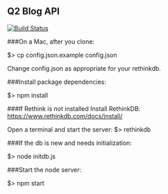 ## Q2 Blog API

[![Build Status](https://travis-ci.org/eswann/q2blog_api.svg?branch=master)](https://travis-ci.org/eswann/q2blog_api)

###On a Mac, after you clone:

$> cp config.json.example config.json

Change config.json as appropriate for your rethinkdb.


###Install package dependencies:

$> npm install


###If Rethink is not installed
Install RethinkDB:
https://www.rethinkdb.com/docs/install/


Open a terminal and start the server:
$> rethinkdb


###If the db is new and needs initialization:

$> node initdb.js



###Start the node server:

$> npm start


